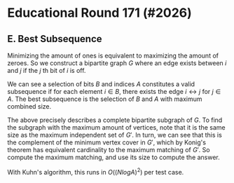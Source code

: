 # Educational Round 171 (#2026)

## E. Best Subsequence
Minimizing the amount of ones is equivalent to maximizing the amount of zeroes. So we construct a bipartite graph $G$ where an edge exists between $i$ and $j$ if the $j$ th bit of $i$ is off.

We can see a selection of bits $B$ and indices $A$ constitutes a valid subsequence if for each element $i\in{B}$, there exists the edge $i\leftrightarrow{j}$ for $j\in{A}$. The best subsequence is the selection of $B$ and $A$ with maximum combined size.

The above precisely describes a complete bipartite subgraph of $G$. To find the subgraph with the maximum amount of vertices, note that it is the same size as the maximum independent set of $G'$. In turn, we can see that this is the complement of the minimum vertex cover in $G'$, which by Konig's theorem has equivalent cardinality to the maximum matching of $G'$. So compute the maximum matching, and use its size to compute the answer.

With Kuhn's algorithm, this runs in $O((NlogA)^2)$ per test case.